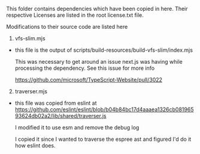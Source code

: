 This folder contains dependencies which have been copied in here. Their
respective Licenses are listed in the root license.txt file.

Modifications to their source code are listed here

1. vfs-slim.mjs

- this file is the output of scripts/build-resources/build-vfs-slim/index.mjs

  This was necessary to get around an issue next.js was having while processing
  the dependency. See this issue for more info

  https://github.com/microsoft/TypeScript-Website/pull/3022

2. traverser.mjs

- this file was copied from eslint at
  https://github.com/eslint/eslint/blob/b04b84bc17d4aaaea1326cb08196593624db02a2/lib/shared/traverser.js

  I modified it to use esm and remove the debug log

  I copied it since I wanted to traverse the espree ast and figured I'd do it
  how eslint does.
